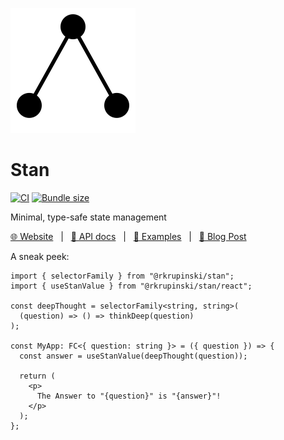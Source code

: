 [![](packages/website/static/img/logo.svg)](https://rkrupinski.github.io/stan)

# Stan

[![CI](https://github.com/rkrupinski/stan/actions/workflows/ci.yml/badge.svg)](https://github.com/rkrupinski/stan/actions/workflows/ci.yml)
[![Bundle size](https://badgen.net/bundlephobia/minzip/@rkrupinski/stan)](https://bundlephobia.com/package/@rkrupinski/stan)

Minimal, type-safe state management

[🌐 Website](https://rkrupinski.github.io/stan) &nbsp;&nbsp;|&nbsp;&nbsp;
[📘 API docs](https://rkrupinski.github.io/stan/docs/api/state) &nbsp;&nbsp;|&nbsp;&nbsp;
[📝 Examples](https://rkrupinski.github.io/stan/docs/getting-started/examples) &nbsp;&nbsp;|&nbsp;&nbsp;
[📰 Blog Post](https://rkrupinski.com/post/introducing-stan)

A sneak peek:

```tsx
import { selectorFamily } from "@rkrupinski/stan";
import { useStanValue } from "@rkrupinski/stan/react";

const deepThought = selectorFamily<string, string>(
  (question) => () => thinkDeep(question)
);

const MyApp: FC<{ question: string }> = ({ question }) => {
  const answer = useStanValue(deepThought(question));

  return (
    <p>
      The Answer to "{question}" is "{answer}"!
    </p>
  );
};
```

